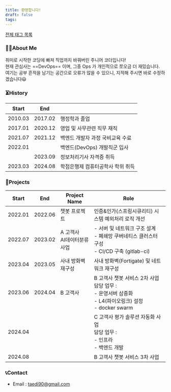 ```yaml
---
title: 환영합니다!
draft: false
tags:
---
```

[전체 태그 목록](/tags/)

### 🙋🏻About Me

취미로 시작한 코딩에 빠져 직업까지 바꿔버린 주니어 코더입니다!  
현재 관심사는 ==DevOps== 이며, 그중 Ops 가 개인적으로 쪼오금 더 재밌습니다.  
여기는 공부 흔적을 남기는 공간으로 오류가 많을 수 있으니, 지적해 주시면 바로 수정하겠습니다😃  

### ⏳History

| Start   | End     | ㅤ                   |
| ------- | ------- | ------------------- |
| 2010.03 | 2017.02 | 행정학과 졸업             |
| 2017.01 | 2020.12 | 영업 및 사무관련 직무 재직     |
| 2021.07 | 2021.12 | 백엔드 개발자 과정 국비교육 수료  |
| 2022.01 |         | 백엔드(DevOps) 개발직군 입사 |
|         | 2023.09 | 정보처리기사 자격증 취득       |
| 2023.03 | 2024.08 | 학점은행제 컴퓨터공학사 학위 취득  |

### 🚀Projects

| Start   | End     | Project Name         | Role                                                                             |
| ------- | ------- | -------------------- | -------------------------------------------------------------------------------- |
| 2022.01 | 2022.06 | 챗봇 프로젝트              | 인증&인가(스프링시큐리티) 시스템 예외처리 로직 개선                                                    |
| 2022.07 | 2023.02 | A 고객사 <br>AI데이터분류 사업 | - 서버 및 네트워크 구조 설계 <br>- 폐쇄망 쿠버네티스 클러스터 구성 <br>- CI/CD 구축 (gitlab-ci)             |
| 2023.04 | 2023.05 | 사내 방화벽 재구성           | 사내 방화벽(Fortigate) 및 네트워크 재구성                                                     |
| 2023.06 | 2024.04 | B 고객사                | B 고객사 챗봇 서비스 2차 사업<br>담당 업무 : <br>- 운영서버 삼중화<br>- L4(파이오링크) 설정<br>- docker swarm |
| 2024.04 |         |                      | C 고객사 평가 솔루션 자동화 사업 <br>담당 업무 : <br>- 인프라<br>- 백엔드 개발                            |
| 2024.08 |         |                      | B 고객사 챗봇 서비스 3차 사업                                                               |

### 📞Contact
- Email : taedi90@gmail.com